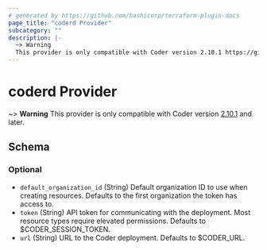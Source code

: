 ```yaml
---
# generated by https://github.com/hashicorp/terraform-plugin-docs
page_title: "coderd Provider"
subcategory: ""
description: |-
  ~> Warning
  This provider is only compatible with Coder version 2.10.1 https://github.com/coder/coder/releases/tag/v2.13.0 and later.
---
```


# coderd Provider

~> **Warning**
This provider is only compatible with Coder version [2.10.1](https://github.com/coder/coder/releases/tag/v2.13.0) and later.



<!-- schema generated by tfplugindocs -->
## Schema

### Optional

- `default_organization_id` (String) Default organization ID to use when creating resources. Defaults to the first organization the token has access to.
- `token` (String) API token for communicating with the deployment. Most resource types require elevated permissions. Defaults to $CODER_SESSION_TOKEN.
- `url` (String) URL to the Coder deployment. Defaults to $CODER_URL.
